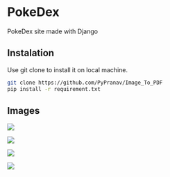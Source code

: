 # PokeDex
PokeDex site made with Django
  
## Instalation  
Use git clone to install it on local machine.
```bash
git clone https://github.com/PyPranav/Image_To_PDF
pip install -r requirement.txt
```
  
## Images
![]('https://cdn.discordapp.com/attachments/707881046976233504/747811518007083018/unknown.png')
  
![]('https://cdn.discordapp.com/attachments/707881046976233504/747811892151451759/unknown.png')
  
![]('https://cdn.discordapp.com/attachments/707881046976233504/747812252769452052/unknown.png')
  
![]('https://cdn.discordapp.com/attachments/707881046976233504/747812655821094992/unknown.png')
